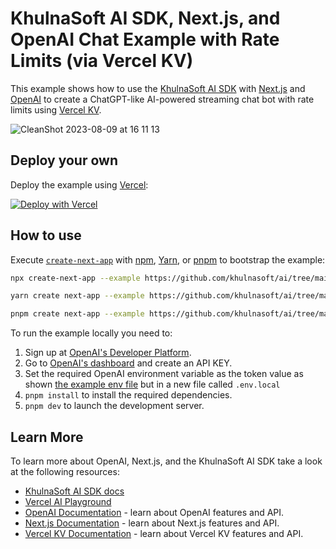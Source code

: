 # KhulnaSoft AI SDK, Next.js, and OpenAI Chat Example with Rate Limits (via Vercel KV)

This example shows how to use the [KhulnaSoft AI SDK](https://ai-sdk.khulnasoft.com/docs) with [Next.js](https://nextjs.org/) and [OpenAI](https://openai.com) to create a ChatGPT-like AI-powered streaming chat bot with rate limits using [Vercel KV](https://vercel.com/docs/storage/vercel-kv).

![CleanShot 2023-08-09 at 16 11 13](https://github.com/khulnasoft/ai/assets/28986134/a10d96dc-dbd3-4d05-85a3-217b5cb18060)

## Deploy your own

Deploy the example using [Vercel](https://vercel.com?utm_source=github&utm_medium=readme&utm_campaign=ai-sdk-example):

[![Deploy with Vercel](https://vercel.com/button)](https://vercel.com/new/clone?repository-url=https%3A%2F%2Fgithub.com%2Fvercel%2Fai%2Ftree%2Fmain%2Fexamples%2Fnext-openai-rate-limits&env=OPENAI_API_KEY&envDescription=OpenAI%20API%20Key&envLink=https%3A%2F%2Fplatform.openai.com%2Faccount%2Fapi-keys&project-name=vercel-ai-chat-openai&repository-name=vercel-ai-chat-openai)

## How to use

Execute [`create-next-app`](https://github.com/vercel/next.js/tree/canary/packages/create-next-app) with [npm](https://docs.npmjs.com/cli/init), [Yarn](https://yarnpkg.com/lang/en/docs/cli/create/), or [pnpm](https://pnpm.io) to bootstrap the example:

```bash
npx create-next-app --example https://github.com/khulnasoft/ai/tree/main/examples/next-openai-rate-limits next-openai-rate-limits-app
```

```bash
yarn create next-app --example https://github.com/khulnasoft/ai/tree/main/examples/next-openai-rate-limits next-openai-rate-limits-app
```

```bash
pnpm create next-app --example https://github.com/khulnasoft/ai/tree/main/examples/next-openai-rate-limits next-openai-rate-limits-app
```

To run the example locally you need to:

1. Sign up at [OpenAI's Developer Platform](https://platform.openai.com/signup).
2. Go to [OpenAI's dashboard](https://platform.openai.com/account/api-keys) and create an API KEY.
3. Set the required OpenAI environment variable as the token value as shown [the example env file](./.env.local.example) but in a new file called `.env.local`
4. `pnpm install` to install the required dependencies.
5. `pnpm dev` to launch the development server.

## Learn More

To learn more about OpenAI, Next.js, and the KhulnaSoft AI SDK take a look at the following resources:

- [KhulnaSoft AI SDK docs](https://ai-sdk.khulnasoft.com/docs)
- [Vercel AI Playground](https://play.vercel.ai)
- [OpenAI Documentation](https://platform.openai.com/docs) - learn about OpenAI features and API.
- [Next.js Documentation](https://nextjs.org/docs) - learn about Next.js features and API.
- [Vercel KV Documentation](https://vercel.com/docs/storage/vercel-kv) - learn about Vercel KV features and API.
